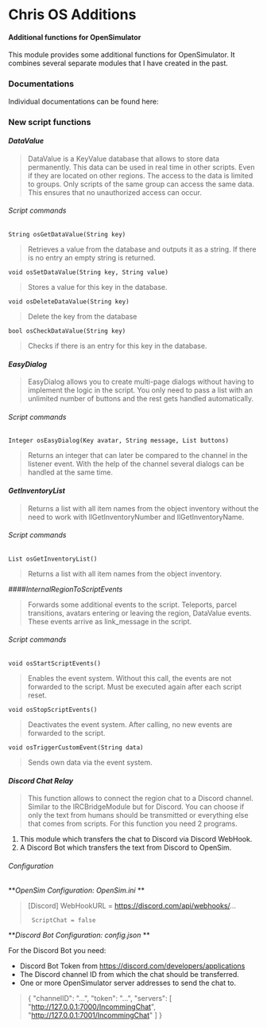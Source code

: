 # Chris OS Additions
#### Additional functions for OpenSimulator

This module provides some additional functions for OpenSimulator.
It combines several separate modules that I have created in the past. 

### Documentations
Individual documentations can be found here:

### New script functions

#### *DataValue*
> DataValue is a KeyValue database that allows to store data permanently. This data can be used in real time in other scripts. Even if they are located on other regions. The access to the data is limited to groups. Only scripts of the same group can access the same data. This ensures that no unauthorized access can occur.

###### Script commands
`String osGetDataValue(String key)`
> Retrieves a value from the database and outputs it as a string. If there is no entry an empty string is returned.

`void osSetDataValue(String key, String value)`
> Stores a value for this key in the database.

`void osDeleteDataValue(String key)`
> Delete the key from the database

`bool osCheckDataValue(String key)`
> Checks if there is an entry for this key in the database.

#### *EasyDialog*
> EasyDialog allows you to create multi-page dialogs without having to implement the logic in the script. You only need to pass a list with an unlimited number of buttons and the rest gets handled automatically.

###### Script commands
`Integer osEasyDialog(Key avatar, String message, List buttons)`
> Returns an integer that can later be compared to the channel in the listener event. With the help of the channel several dialogs can be handled at the same time.

#### *GetInventoryList*
> Returns a list with all item names from the object inventory without the need to work with llGetInventoryNumber and llGetInventoryName.

###### Script commands
`List osGetInventoryList()`
> Returns a list with all item names from the object inventory.

####*InternalRegionToScriptEvents*
> Forwards some additional events to the script. Teleports, parcel transitions, avatars entering or leaving the region, DataValue events. These events arrive as link_message in the script.

###### Script commands
`void osStartScriptEvents()`
> Enables the event system. Without this call, the events are not forwarded to the script. Must be executed again after each script reset.

`void osStopScriptEvents()`
> Deactivates the event system. After calling, no new events are forwarded to the script.

`void osTriggerCustomEvent(String data)`
> Sends own data via the event system.

#### *Discord Chat Relay*
> This function allows to connect the region chat to a Discord channel. Similar to the IRCBridgeModule but for Discord. You can choose if only the text from humans should be transmitted or everything else that comes from scripts.
For this function you need 2 programs. 
1) This module which transfers the chat to Discord via Discord WebHook.
2) A Discord Bot which transfers the text from Discord to OpenSim.

###### Configuration

***OpenSim Configuration: OpenSim.ini* **

> [Discord]
>	   WebHookURL = https://discord.com/api/webhooks/...
>	   
>	   ScriptChat = false

***Discord Bot Configuration: config.json* **

For the Discord Bot you need:
 - Discord Bot Token from https://discord.com/developers/applications
 - The Discord channel ID from which the chat should be transferred.
 - One or more OpenSimulator server addresses to send the chat to.
 
>{
>	"channelID": "...",
>	"token": "...",
>	"servers":
>	[
>		"http://127.0.0.1:7000/IncommingChat",
>		"http://127.0.0.1:7001/IncommingChat"
>	]
>}

